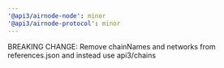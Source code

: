 ```yaml
---
'@api3/airnode-node': minor
'@api3/airnode-protocol': minor
---
```


BREAKING CHANGE: Remove chainNames and networks from references.json and instead use api3/chains
